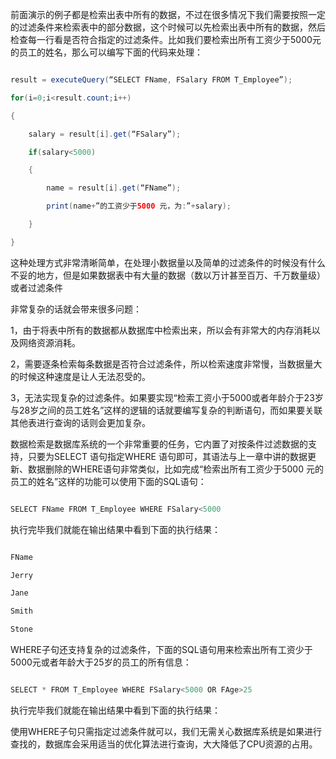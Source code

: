 前面演示的例子都是检索出表中所有的数据，不过在很多情况下我们需要按照一定的过滤条件来检索表中的部分数据，这个时候可以先检索出表中所有的数据，然后检查每一行看是否符合指定的过滤条件。比如我们要检索出所有工资少于5000元的员工的姓名，那么可以编写下面的代码来处理：
```java  
result = executeQuery(“SELECT FName, FSalary FROM T_Employee”);
for(i=0;i<result.count;i++)
{
	salary = result[i].get(“FSalary”);
	if(salary<5000)
	{
		name = result[i].get(“FName”);
		print(name+”的工资少于5000 元，为:”+salary);
	}
}
```
这种处理方式非常清晰简单，在处理小数据量以及简单的过滤条件的时候没有什么不妥的地方，但是如果数据表中有大量的数据（数以万计甚至百万、千万数量级）或者过滤条件
非常复杂的话就会带来很多问题：
1，由于将表中所有的数据都从数据库中检索出来，所以会有非常大的内存消耗以及网络资源消耗。
2，需要逐条检索每条数据是否符合过滤条件，所以检索速度非常慢，当数据量大的时候这种速度是让人无法忍受的。
3，无法实现复杂的过滤条件。如果要实现“检索工资小于5000或者年龄介于23岁与28岁之间的员工姓名”这样的逻辑的话就要编写复杂的判断语句，而如果要关联其他表进行查询的话则会更加复杂。
数据检索是数据库系统的一个非常重要的任务，它内置了对按条件过滤数据的支持，只要为SELECT 语句指定WHERE 语句即可，其语法与上一章中讲的数据更新、数据删除的WHERE语句非常类似，比如完成“检索出所有工资少于5000 元的员工的姓名”这样的功能可以使用下面的SQL语句：
```java  
SELECT FName FROM T_Employee WHERE FSalary<5000
```
执行完毕我们就能在输出结果中看到下面的执行结果：
```java  
FName
Jerry
Jane
Smith
Stone
```
WHERE子句还支持复杂的过滤条件，下面的SQL语句用来检索出所有工资少于5000元或者年龄大于25岁的员工的所有信息：
```java  
SELECT * FROM T_Employee WHERE FSalary<5000 OR FAge>25
```
执行完毕我们就能在输出结果中看到下面的执行结果：
  
使用WHERE子句只需指定过滤条件就可以，我们无需关心数据库系统是如果进行查找的，数据库会采用适当的优化算法进行查询，大大降低了CPU资源的占用。